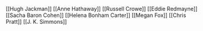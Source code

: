 [[Hugh Jackman]]
[[Anne Hathaway]]
[[Russell Crowe]]
[[Eddie Redmayne]]
[[Sacha Baron Cohen]]
[[Helena Bonham Carter]]
[[Megan Fox]]
[[Chris Pratt]]
[[J. K. Simmons]]
